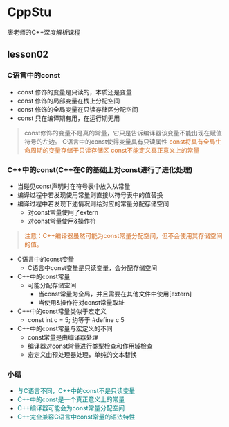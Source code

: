 # CppStu
唐老师的C++深度解析课程
## lesson02 
### C语言中的const
- const 修饰的变量是只读的，本质还是变量
- const 修饰的局部变量在栈上分配空间
- const 修饰的全局变量在只读存储区分配空间
- const 只在编译期有用，在运行期无用
> const修饰的变量不是真的常量，它只是告诉编译器该变量不能出现在赋值符号的左边。
> C语言中的const使得变量具有只读属性
> <font color=Chocolate>const将具有全局生命周期的变量存储于只读存储区 const不能定义真正意义上的常量</font>

### C++中的const(C++在C的基础上对const进行了进化处理)
- 当碰见const声明时在符号表中放入从常量
- 编译过程中若发现使用常量则直接以符号表中的值替换
- 编译过程中若发现下述情况则给对应的常量分配存储空间
	- 对const常量使用了extern
	- 对const常量使用&操作符
> <font color=Chocolate>注意：C++编译器虽然可能为const常量分配空间，但不会使用其存储空间的值。</font>

- C语言中的const变量
	- C语言中const变量是只读变量，会分配存储空间
- C++中的const常量
	- 可能分配存储空间
		- 当const常量为全局，并且需要在其他文件中使用[extern]
		- 当使用&操作符对const常量取址
- C++中的const常量类似于宏定义
	- const int c = 5;  约等于 #define c 5
- C++中的const常量与宏定义的不同
	- const常量是由编译器处理
	- 编译器对const常量进行类型检查和作用域检查
	- 宏定义由预处理器处理，单纯的文本替换
### 小结
- <font color=Teal>与C语言不同，C++中的const不是只读变量</font>
- <font color=Teal>C++中的const是一个真正意义上的常量</font>
- <font color=Teal>C++编译器可能会为const常量分配空间</font>
- <font color=Teal>C++完全兼容C语言中const常量的语法特性</font>